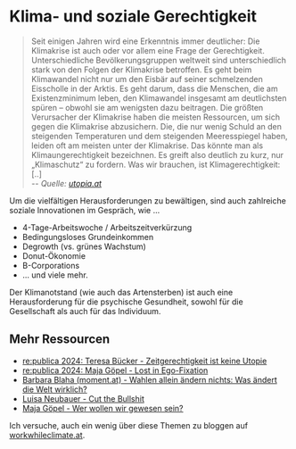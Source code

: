 # Klima- und soziale Gerechtigkeit

> Seit einigen Jahren wird eine Erkenntnis immer deutlicher: Die Klimakrise ist auch oder vor allem eine Frage der Gerechtigkeit. Unterschiedliche Bevölkerungsgruppen weltweit sind unterschiedlich stark von den Folgen der Klimakrise betroffen. Es geht beim Klimawandel nicht nur um den Eisbär auf seiner schmelzenden Eisscholle in der Arktis. Es geht darum, dass die Menschen, die am Existenzminimum leben, den Klimawandel insgesamt am deutlichsten spüren – obwohl sie am wenigsten dazu beitragen.
> Die größten Verursacher der Klimakrise haben die meisten Ressourcen, um sich gegen die Klimakrise abzusichern. Die, die nur wenig Schuld an den steigenden Temperaturen und dem steigenden Meeresspiegel haben, leiden oft am meisten unter der Klimakrise. Das könnte man als Klimaungerechtigkeit bezeichnen.
> Es greift also deutlich zu kurz, nur „Klimaschutz“ zu fordern. Was wir brauchen, ist Klimagerechtigkeit: [..]<br>-- <cite>Quelle: [utopia.at](https://utopia.de/ratgeber/klimagerechtigkeit-was-ist-das-eigentlich_177362/)</cite>

Um die vielfältigen Herausforderungen zu bewältigen, sind auch zahlreiche soziale Innovationen im Gespräch, wie ...

- 4-Tage-Arbeitswoche / Arbeitszeitverkürzung
- Bedingungsloses Grundeinkommen
- Degrowth (vs. grünes Wachstum)
- Donut-Ökonomie
- B-Corporations
- ... und viele mehr.

Der Klimanotstand (wie auch das Artensterben) ist auch eine Herausforderung für die psychische Gesundheit, sowohl für die Gesellschaft als auch für das Individuum.

## Mehr Ressourcen

- [re:publica 2024: Teresa Bücker - Zeitgerechtigkeit ist keine Utopie](https://www.youtube.com/watch?v=qJkNBCXG-gA)
- [re:publica 2024: Maja Göpel - Lost in Ego-Fixation](https://www.youtube.com/watch?v=C4OY1oPNWw8)
- [Barbara Blaha (moment.at) - Wahlen allein ändern nichts: Was ändert die Welt wirklich?](https://www.youtube.com/watch?v=XRt9Wn6cKDg)
- [Luisa Neubauer - Cut the Bullshit](https://www.youtube.com/watch?v=3RRJSx7_sbA)
- [Maja Göpel - Wer wollen wir gewesen sein?](https://www.youtube.com/watch?v=sV6S3LWhIdA)

Ich versuche, auch ein wenig über diese Themen zu bloggen auf [workwhileclimate.at](https://workwhileclimate.at/).
